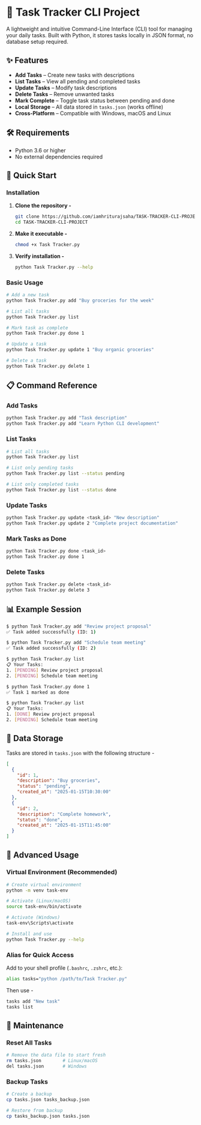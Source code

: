 # 📝 Task Tracker CLI Project

A lightweight and intuitive Command-Line Interface (CLI) tool for managing your daily tasks. Built with Python, it stores tasks locally in JSON format, no database setup required.

## ✨ Features

- **Add Tasks** – Create new tasks with descriptions
- **List Tasks** – View all pending and completed tasks
- **Update Tasks** – Modify task descriptions
- **Delete Tasks** – Remove unwanted tasks
- **Mark Complete** – Toggle task status between pending and done
- **Local Storage** – All data stored in `tasks.json` (works offline)
- **Cross-Platform** – Compatible with Windows, macOS and Linux

## 🛠️ Requirements

- Python 3.6 or higher
- No external dependencies required

## 🚀 Quick Start

### Installation

1. **Clone the repository -**
   ```bash
   git clone https://github.com/iamhriturajsaha/TASK-TRACKER-CLI-PROJECT
   cd TASK-TRACKER-CLI-PROJECT
   ```

2. **Make it executable -**
   ```bash
   chmod +x Task Tracker.py
   ```

3. **Verify installation -**
   ```bash
   python Task Tracker.py --help
   ```

### Basic Usage

```bash
# Add a new task
python Task Tracker.py add "Buy groceries for the week"

# List all tasks
python Task Tracker.py list

# Mark task as complete
python Task Tracker.py done 1

# Update a task
python Task Tracker.py update 1 "Buy organic groceries"

# Delete a task
python Task Tracker.py delete 1
```

## 📋 Command Reference

### Add Tasks
```bash
python Task Tracker.py add "Task description"
python Task Tracker.py add "Learn Python CLI development"
```

### List Tasks
```bash
# List all tasks
python Task Tracker.py list

# List only pending tasks
python Task Tracker.py list --status pending

# List only completed tasks
python Task Tracker.py list --status done
```

### Update Tasks
```bash
python Task Tracker.py update <task_id> "New description"
python Task Tracker.py update 2 "Complete project documentation"
```

### Mark Tasks as Done
```bash
python Task Tracker.py done <task_id>
python Task Tracker.py done 1
```

### Delete Tasks
```bash
python Task Tracker.py delete <task_id>
python Task Tracker.py delete 3
```

## 📊 Example Session

```bash
$ python Task Tracker.py add "Review project proposal"
✅ Task added successfully (ID: 1)

$ python Task Tracker.py add "Schedule team meeting"
✅ Task added successfully (ID: 2)

$ python Task Tracker.py list
📋 Your Tasks:
1. [PENDING] Review project proposal
2. [PENDING] Schedule team meeting

$ python Task Tracker.py done 1
✅ Task 1 marked as done

$ python Task Tracker.py list
📋 Your Tasks:
1. [DONE] Review project proposal
2. [PENDING] Schedule team meeting
```

## 💾 Data Storage

Tasks are stored in `tasks.json` with the following structure -

```json
[
  {
    "id": 1,
    "description": "Buy groceries",
    "status": "pending",
    "created_at": "2025-01-15T10:30:00"
  },
  {
    "id": 2,
    "description": "Complete homework",
    "status": "done",
    "created_at": "2025-01-15T11:45:00"
  }
]
```

## 🔧 Advanced Usage

### Virtual Environment (Recommended)
```bash
# Create virtual environment
python -m venv task-env

# Activate (Linux/macOS)
source task-env/bin/activate

# Activate (Windows)
task-env\Scripts\activate

# Install and use
python Task Tracker.py --help
```

### Alias for Quick Access
Add to your shell profile (`.bashrc`, `.zshrc`, etc.):
```bash
alias tasks="python /path/to/Task Tracker.py"
```

Then use -
```bash
tasks add "New task"
tasks list
```

## 🧹 Maintenance

### Reset All Tasks
```bash
# Remove the data file to start fresh
rm tasks.json        # Linux/macOS
del tasks.json       # Windows
```

### Backup Tasks
```bash
# Create a backup
cp tasks.json tasks_backup.json

# Restore from backup
cp tasks_backup.json tasks.json
```





